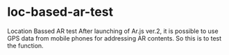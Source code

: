 # loc-based-ar-test
Location Bassed AR test
After launching of Ar.js ver.2, it is possible to use GPS data from mobile phones for addressing AR contents.
So this is to test the function.
